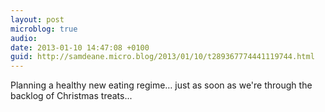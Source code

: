```yaml
---
layout: post
microblog: true
audio: 
date: 2013-01-10 14:47:08 +0100
guid: http://samdeane.micro.blog/2013/01/10/t289367774441119744.html
---
```

Planning a healthy new eating regime… just as soon as we're through the backlog of Christmas treats...
